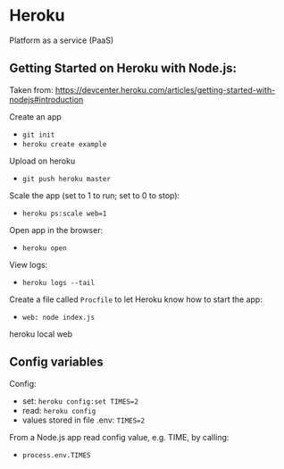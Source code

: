 # Heroku

Platform as a service (PaaS)

## Getting Started on Heroku with Node.js:

Taken from: https://devcenter.heroku.com/articles/getting-started-with-nodejs#introduction

Create an app
- `git init`
- `heroku create example`

Upload on heroku
- `git push heroku master`

Scale the app (set to 1 to run; set to 0 to stop):
- `heroku ps:scale web=1`

Open app in the browser:
- `heroku open`

View logs:
- `heroku logs --tail`

Create a file called `Procfile` to let Heroku know how to start the app:
- `web: node index.js`

heroku local web

## Config variables

Config:
- set: `heroku config:set TIMES=2`
- read: `heroku config`
- values stored in file .env: `TIMES=2`

From a Node.js app read config value, e.g. TIME, by calling:
- `process.env.TIMES`


